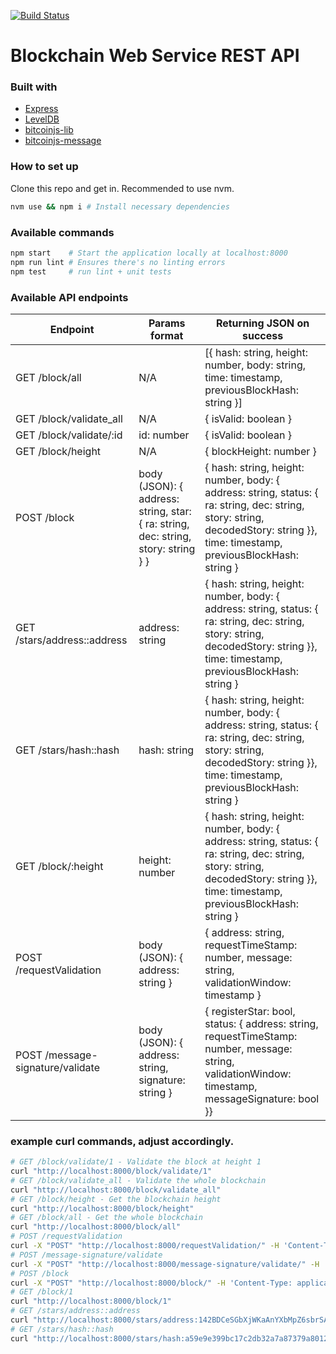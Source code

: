 [![Build Status](https://travis-ci.org/yhagio/blockchain_rest_api.svg?branch=master)](https://travis-ci.org/yhagio/blockchain_rest_api)

# Blockchain Web Service REST API

### Built with

- [Express](https://github.com/expressjs/express)
- [LevelDB](https://github.com/Level/level)
- [bitcoinjs-lib](https://github.com/bitcoinjs/bitcoinjs-lib)
- [bitcoinjs-message](https://github.com/bitcoinjs/bitcoinjs-message)

### How to set up

Clone this repo and get in.
Recommended to use nvm.

```bash
nvm use && npm i # Install necessary dependencies
```

### Available commands

```bash
npm start    # Start the application locally at localhost:8000
npm run lint # Ensures there's no linting errors
npm test     # run lint + unit tests
```

### Available API endpoints

| Endpoint                | Params format                 | Returning JSON on success                                                                    |
| ----------------------- | ----------------------------- | -------------------------------------------------------------------------------------------- |
| GET /block/all          | N/A                           | [{ hash: string, height: number, body: string, time: timestamp, previousBlockHash: string }] |
| GET /block/validate_all | N/A                           | { isValid: boolean }                                                                         |
| GET /block/validate/:id | id: number                    | { isValid: boolean }                                                                         |
| GET /block/height       | N/A                           | { blockHeight: number }                                                                      |
| POST /block             | body (JSON): { address: string, star: { ra: string, dec: string, story: string } } | { hash: string, height: number, body: { address: string, status: { ra: string, dec: string, story: string, decodedStory: string }}, time: timestamp, previousBlockHash: string }   |
| GET /stars/address::address          | address: string                    | { hash: string, height: number, body: { address: string, status: { ra: string, dec: string, story: string, decodedStory: string }}, time: timestamp, previousBlockHash: string }   |
| GET /stars/hash::hash          | hash: string                    | { hash: string, height: number, body: { address: string, status: { ra: string, dec: string, story: string, decodedStory: string }}, time: timestamp, previousBlockHash: string }   |
| GET /block/:height          | height: number                    | { hash: string, height: number, body: { address: string, status: { ra: string, dec: string, story: string, decodedStory: string }}, time: timestamp, previousBlockHash: string }   |
| POST /requestValidation          | body (JSON): { address: string }                    | { address: string, requestTimeStamp: number, message: string, validationWindow: timestamp }   |
| POST /message-signature/validate          | body (JSON): { address: string, signature: string }                    | { registerStar: bool, status: { address: string, requestTimeStamp: number, message: string, validationWindow: timestamp, messageSignature: bool }}   |

### example curl commands, adjust accordingly.

```bash
# GET /block/validate/1 - Validate the block at height 1
curl "http://localhost:8000/block/validate/1"
# GET /block/validate_all - Validate the whole blockchain
curl "http://localhost:8000/block/validate_all"
# GET /block/height - Get the blockchain height
curl "http://localhost:8000/block/height"
# GET /block/all - Get the whole blockchain
curl "http://localhost:8000/block/all"
# POST /requestValidation
curl -X "POST" "http://localhost:8000/requestValidation/" -H 'Content-Type: application/json; charset=utf-8' -d $'{"address":"142BDCeSGbXjWKaAnYXbMpZ6sbrSAo3DpZ"}'
# POST /message-signature/validate
curl -X "POST" "http://localhost:8000/message-signature/validate/" -H 'Content-Type: application/json; charset=utf-8' -d $'{"address":"142BDCeSGbXjWKaAnYXbMpZ6sbrSAo3DpZ", "signature": "H6ZrGrF0Y4rMGBMRT2+hHWGbThTIyhBS0dNKQRov9Yg6GgXcHxtO9GJN4nwD2yNXpnXHTWU9i+qdw5vpsooryLU="}'
# POST /block
curl -X "POST" "http://localhost:8000/block/" -H 'Content-Type: application/json; charset=utf-8' -d $'{"address":"142BDCeSGbXjWKaAnYXbMpZ6sbrSAo3DpZ", "star": { "dec": "-26° 29 24.9", "ra": "16h 29m 1.0s", "story": "Found star using https://www.google.com/sky/"}}'
# GET /block/1
curl "http://localhost:8000/block/1"
# GET /stars/address::address
curl "http://localhost:8000/stars/address:142BDCeSGbXjWKaAnYXbMpZ6sbrSAo3DpZ"
# GET /stars/hash::hash
curl "http://localhost:8000/stars/hash:a59e9e399bc17c2db32a7a87379a8012f2c8e08dd661d7c0a6a4845d4f3ffb9f"
```
